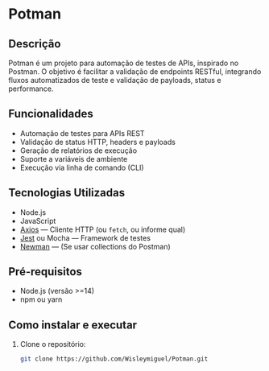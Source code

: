 # Potman

## Descrição

Potman é um projeto para automação de testes de APIs, inspirado no Postman. O objetivo é facilitar a validação de endpoints RESTful, integrando fluxos automatizados de teste e validação de payloads, status e performance.

## Funcionalidades

- Automação de testes para APIs REST
- Validação de status HTTP, headers e payloads
- Geração de relatórios de execução
- Suporte a variáveis de ambiente
- Execução via linha de comando (CLI)

## Tecnologias Utilizadas

- Node.js
- JavaScript
- [Axios](https://axios-http.com/) — Cliente HTTP (ou `fetch`, ou informe qual)
- [Jest](https://jestjs.io/) ou Mocha — Framework de testes
- [Newman](https://www.npmjs.com/package/newman) — (Se usar collections do Postman)

## Pré-requisitos

- Node.js (versão >=14)
- npm ou yarn

## Como instalar e executar

1. Clone o repositório:
   ```bash
   git clone https://github.com/Wisleymiguel/Potman.git
